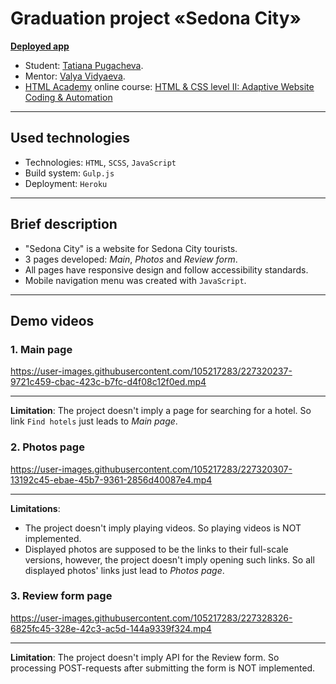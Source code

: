 # Graduation project «Sedona City»

**[Deployed app](https://sedona-city.herokuapp.com/)**

* Student: [Tatiana Pugacheva](https://up.htmlacademy.ru/adaptive/26/user/1892769).
* Mentor: [Valya Vidyaeva](https://htmlacademy.ru/profile/id189794).
* [HTML Academy](https://htmlacademy.ru/) online course: [HTML & CSS level II: Adaptive Website Coding & Automation](https://htmlacademy.ru/intensive/adaptive)

---

## Used technologies

* Technologies: `HTML`, `SCSS`, `JavaScript`
* Build system: `Gulp.js`
* Deployment: `Heroku`

---

## Brief description

* "Sedona City" is a website for Sedona City tourists. 
* 3 pages developed: *Main*, *Photos* and *Review form*.
* All pages have responsive design and follow accessibility standards.
* Mobile navigation menu was created with `JavaScript`.

---

## Demo videos

### 1. Main page

https://user-images.githubusercontent.com/105217283/227320237-9721c459-cbac-423c-b7fc-d4f08c12f0ed.mp4

---

**Limitation**: The project doesn't imply a page for searching for a hotel. So link `Find hotels` just leads to *Main page*.


### 2. Photos page


https://user-images.githubusercontent.com/105217283/227320307-13192c45-ebae-45b7-9361-2856d40087e4.mp4

---

**Limitations**:
* The project doesn't imply playing videos. So playing videos is NOT implemented. 
* Displayed photos are supposed to be the links to their full-scale versions, however, the project doesn't imply opening such links. So all displayed photos' links just lead to *Photos page*.

### 3. Review form page


https://user-images.githubusercontent.com/105217283/227328326-6825fc45-328e-42c3-ac5d-144a9339f324.mp4

---

**Limitation**: The project doesn't imply API for the Review form. So processing POST-requests after submitting the form is NOT implemented.

